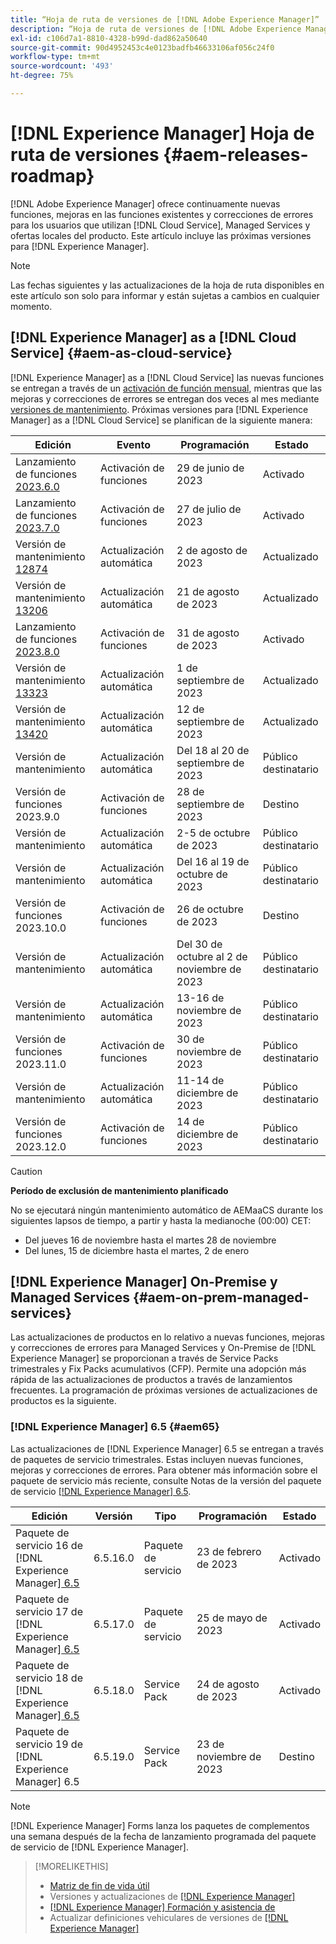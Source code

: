 ```yaml
---
title: “Hoja de ruta de versiones de [!DNL Adobe Experience Manager]”
description: “Hoja de ruta de versiones de [!DNL Adobe Experience Manager]”
exl-id: c106d7a1-8810-4328-b99d-dad862a50640
source-git-commit: 90d4952453c4e0123badfb46633106af056c24f0
workflow-type: tm+mt
source-wordcount: '493'
ht-degree: 75%

---
```


# [!DNL Experience Manager] Hoja de ruta de versiones {#aem-releases-roadmap}

[!DNL Adobe Experience Manager] ofrece continuamente nuevas funciones, mejoras en las funciones existentes y correcciones de errores para los usuarios que utilizan [!DNL Cloud Service], Managed Services y ofertas locales del producto. Este artículo incluye las próximas versiones para [!DNL Experience Manager].

>[!NOTE]
>
>Las fechas siguientes y las actualizaciones de la hoja de ruta disponibles en este artículo son solo para informar y están sujetas a cambios en cualquier momento.

## [!DNL Experience Manager] as a [!DNL Cloud Service] {#aem-as-cloud-service}

[!DNL Experience Manager] as a [!DNL Cloud Service] las nuevas funciones se entregan a través de un [activación de función mensual](https://experienceleague.adobe.com/docs/experience-manager-cloud-service/content/release-notes/release-notes/release-notes-current.html?lang=es), mientras que las mejoras y correcciones de errores se entregan dos veces al mes mediante [versiones de mantenimiento](https://experienceleague.adobe.com/docs/experience-manager-cloud-service/content/release-notes/maintenance/latest.html?lang=es).
Próximas versiones para [!DNL Experience Manager] as a [!DNL Cloud Service] se planifican de la siguiente manera:

| Edición | Evento | Programación | Estado |
|---|---|---|---|
| Lanzamiento de funciones [2023.6.0](https://experienceleague.adobe.com/docs/experience-manager-cloud-service/content/release-notes/release-notes/2023/release-notes-2023-6-0.html?lang=es) | Activación de funciones | 29 de junio de 2023 | Activado |
| Lanzamiento de funciones [2023.7.0](https://experienceleague.adobe.com/docs/experience-manager-cloud-service/content/release-notes/release-notes/2023/release-notes-2023-7-0.html?lang=es) | Activación de funciones | 27 de julio de 2023 | Activado |
| Versión de mantenimiento [12874](https://experienceleague.adobe.com/docs/experience-manager-cloud-service/content/release-notes/maintenance/2023/2023.8.0.html#release-12874) | Actualización automática | 2 de agosto de 2023 | Actualizado   |
| Versión de mantenimiento [13206](https://experienceleague.adobe.com/docs/experience-manager-cloud-service/content/release-notes/maintenance/2023/2023.8.0.html#release-13206) | Actualización automática | 21 de agosto de 2023 | Actualizado   |
| Lanzamiento de funciones [2023.8.0](https://experienceleague.adobe.com/docs/experience-manager-cloud-service/content/release-notes/release-notes/release-notes-current.html?lang=es) | Activación de funciones | 31 de agosto de 2023 | Activado |
| Versión de mantenimiento [13323](https://experienceleague.adobe.com/docs/experience-manager-cloud-service/content/release-notes/maintenance/2023/2023.9.0.html#release-13323) | Actualización automática | 1 de septiembre de 2023 | Actualizado   |
| Versión de mantenimiento [13420](https://experienceleague.adobe.com/docs/experience-manager-cloud-service/content/release-notes/maintenance/latest.html?lang=es) | Actualización automática | 12 de septiembre de 2023 | Actualizado   |
| Versión de mantenimiento | Actualización automática | Del 18 al 20 de septiembre de 2023 | Público destinatario |
| Versión de funciones 2023.9.0 | Activación de funciones | 28 de septiembre de 2023 | Destino |
| Versión de mantenimiento | Actualización automática | 2-5 de octubre de 2023 | Público destinatario |
| Versión de mantenimiento | Actualización automática | Del 16 al 19 de octubre de 2023 | Público destinatario |
| Versión de funciones 2023.10.0 | Activación de funciones | 26 de octubre de 2023 | Destino |
| Versión de mantenimiento | Actualización automática | Del 30 de octubre al 2 de noviembre de 2023 | Público destinatario |
| Versión de mantenimiento | Actualización automática | 13-16 de noviembre de 2023 | Público destinatario |
| Versión de funciones 2023.11.0 | Activación de funciones | 30 de noviembre de 2023 | Público destinatario |
| Versión de mantenimiento | Actualización automática | 11-14 de diciembre de 2023 | Público destinatario |
| Versión de funciones 2023.12.0 | Activación de funciones | 14 de diciembre de 2023 | Público destinatario |

>[!CAUTION]
>
>**Período de exclusión de mantenimiento planificado**
>
> No se ejecutará ningún mantenimiento automático de AEMaaCS durante los siguientes lapsos de tiempo, a partir y hasta la medianoche (00:00) CET:
>
>* Del jueves 16 de noviembre hasta el martes 28 de noviembre
>* Del lunes, 15 de diciembre hasta el martes, 2 de enero

## [!DNL Experience Manager] On-Premise y Managed Services {#aem-on-prem-managed-services}

Las actualizaciones de productos en lo relativo a nuevas funciones, mejoras y correcciones de errores para Managed Services y On-Premise de [!DNL Experience Manager] se proporcionan a través de Service Packs trimestrales y Fix Packs acumulativos (CFP). Permite una adopción más rápida de las actualizaciones de productos a través de lanzamientos frecuentes. La programación de próximas versiones de actualizaciones de productos es la siguiente.

### [!DNL Experience Manager] 6.5 {#aem65}

Las actualizaciones de [!DNL Experience Manager] 6.5 se entregan a través de paquetes de servicio trimestrales. Estas incluyen nuevas funciones, mejoras y correcciones de errores. Para obtener más información sobre el paquete de servicio más reciente, consulte Notas de la versión del paquete de servicio [[!DNL Experience Manager]  6.5](https://experienceleague.adobe.com/docs/experience-manager-65/release-notes/release-notes.html?lang=es).

| Edición | Versión | Tipo | Programación | Estado |
|---|---|---|---|---|
| Paquete de servicio 16 de [!DNL Experience Manager][ 6.5](https://experienceleague.adobe.com/docs/experience-manager-65/release-notes/service-pack/6.5.16.html?lang=es) | 6.5.16.0 | Paquete de servicio | 23 de febrero de 2023 | Activado |
| Paquete de servicio 17 de [!DNL Experience Manager][ 6.5](https://experienceleague.adobe.com/docs/experience-manager-65/release-notes/service-pack/6.5.17.html?lang=es) | 6.5.17.0 | Paquete de servicio | 25 de mayo de 2023 | Activado |
| Paquete de servicio 18 de [!DNL Experience Manager][ 6.5](https://experienceleague.adobe.com/docs/experience-manager-65/release-notes/release-notes.html?lang=es) | 6.5.18.0 | Service Pack | 24 de agosto de 2023 | Activado |
| Paquete de servicio 19 de [!DNL Experience Manager] 6.5 | 6.5.19.0 | Service Pack | 23 de noviembre de 2023 | Destino |

>[!NOTE]
>
>[!DNL Experience Manager] Forms lanza los paquetes de complementos una semana después de la fecha de lanzamiento programada del paquete de servicio de [!DNL Experience Manager].

>[!MORELIKETHIS]
>
>* [Matriz de fin de vida útil](https://helpx.adobe.com/es/support/programs/eol-matrix.html)
>* Versiones y actualizaciones de [[!DNL Experience Manager] ](https://experienceleague.adobe.com/docs/experience-manager-release-information/aem-release-updates/aem-releases-updates.html?lang=es)
>* [[!DNL Experience Manager] Formación y asistencia de](https://experienceleague.adobe.com/docs/experience-manager-cloud-service.html?lang=es)
>* Actualizar definiciones vehiculares de versiones de [[!DNL Experience Manager] ](/help/using/update-release-vehicle-definitions.md)
